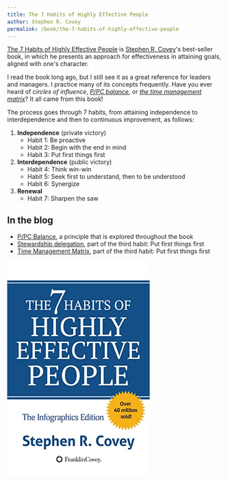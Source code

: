 ```yaml
---
title: The 7 Habits of Highly Effective People
author: Stephen R. Covey
permalink: /book/the-7-habits-of-highly-effective-people
---
```


[The 7 Habits of Highly Effective People](https://www.goodreads.com/book/show/36072.The_7_Habits_of_Highly_Effective_People) is [Stephen R. Covey](https://en.wikipedia.org/wiki/Stephen_Covey)'s best-seller book, in which he presents an approach for effectiveness in attaining goals, aligned with one's character.

I read the book long ago, but I still see it as a great reference for leaders and managers. I practice many of its concepts frequently. Have you ever heard of *circles of influence*, *[P/PC balance](/p-pc-balance)*, or *[the time management matrix](/eisenhower-matrix)*? It all came from this book!

The process goes through 7 habits, from attaining independence to interdependence and then to continuous improvement, as follows:

1. **Independence** (private victory)
   - Habit 1: Be proactive
   - Habit 2: Begin with the end in mind
   - Habit 3: Put first things first
2. **Interdependence** (public victory)
   - Habit 4: Think win-win
   - Habit 5: Seek first to understand, then to be understood
   - Habit 6: Synergize
3. **Renewal**
   - Habit 7: Sharpen the saw

## In the blog

- [P/PC Balance](/p-pc-balance), a principle that is explored throughout the book
- [Stewardship delegation](/stewardship-delegation), part of the third habit: Put first things first
- [Time Management Matrix](/eisenhower-matrix), part of the third habit: Put first things first

![The 7 Habits of Highly Effective People book cover](/images/book-cover/the-7-habits-of-highly-effective-people-stephen-covey.jpg)